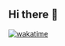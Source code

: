 ## Hi there 👋

[![wakatime](https://wakatime.com/badge/user/018c9c79-8144-4f9d-bff0-e7680fc01037.svg)](https://wakatime.com/@018c9c79-8144-4f9d-bff0-e7680fc01037)
